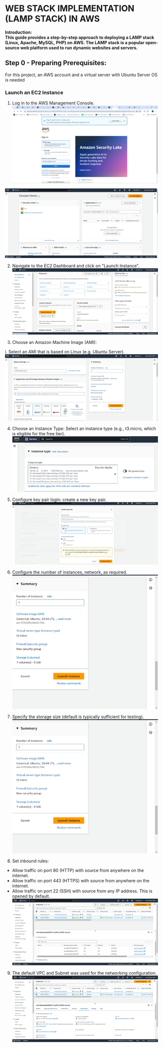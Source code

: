 # **WEB STACK IMPLEMENTATION (LAMP STACK) IN AWS**

**Introduction: <br/>
This guide provides a step-by-step approach to deploying a LAMP stack (Linux, Apache, MySQL, PHP) on AWS. The LAMP stack is a popular open-source web platform used to run dynamic websites and servers.** <br/> 

## **Step 0 - Preparing Prerequisites:** <br/>
For this project, an AWS account and a virtual server with Ubuntu Server OS is needed


### Launch an EC2 Instance  
1. Log in to the AWS Management Console.<br/>
![Login page](./images/Screenshot%202024-05-22%20171732.png)

![](./images/Screenshot%202024-05-22%20180009.png)

2. Navigate to the EC2 Dashboard and click on "Launch Instance".
![](./images/Screenshot%202024-05-22%20180548.png)


3. Choose an Amazon Machine Image (AMI):

i. Select an AMI that is based on Linux (e.g. Ubuntu Server).
![](./images/Screenshot%202024-05-22%20182017.png)

4. Choose an Instance Type:
 Select an instance type (e.g., t3.micro, which is eligible for the free tier).   
![](./images/Screenshot%202024-05-22%20182725.png)

5. Configure key pair login:
create a new key pair.
![](./images/Screenshot%202024-05-22%20183805.png)

6. Configure the number of instances, network, as required.
![](./images/Screenshot%202024-05-22%20185906.png)


7. Specify the storage size (default is typically sufficient for testing).
![](./images/Screenshot%202024-05-22%20185906.png)

8. Set inbound rules:
- Allow traffic on port 80 (HTTP) with source from anywhere on the internet.
- Allow traffic on port 443 (HTTPS) with source from anywhere on the internet.
- Allow traffic on port 22 (SSH) with source from any IP address. This is opened by default.
![](./images/Screenshot%202024-05-22%20191732.png)

9. The default VPC and Subnet was used for the networking configuration.
![](./images/Screenshot%202024-05-22%20192314.png)